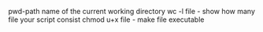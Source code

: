 pwd-path name of the current working directory
wc -l file - show how many file your script consist
chmod u+x file - make file executable
